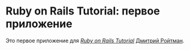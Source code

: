 # Ruby on Rails Tutorial: первое приложение

Это первое приложение для
[*Ruby on Rails Tutorial*](http://railstutorial.org/)
 [Дмитрий Ройтман](http://geans.ru/).
